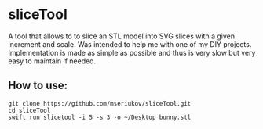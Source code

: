 # sliceTool

A tool that allows to to slice an STL model into SVG slices with a given increment and scale.
Was intended to help me with one of my DIY projects. 
Implementation is made as simple as possible and thus is very slow but very easy to maintain if needed.

## How to use:

```
git clone https://github.com/mseriukov/sliceTool.git
cd sliceTool
swift run slicetool -i 5 -s 3 -o ~/Desktop bunny.stl
``` 

